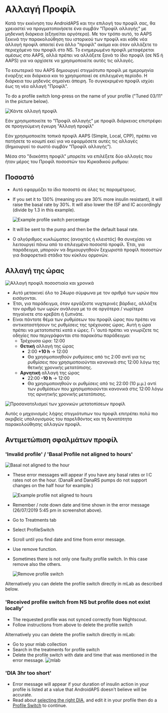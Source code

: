 # Αλλαγή Προφίλ

Κατά την εκκίνηση του AndroidAPS και την επιλογή του προφίλ σας, θα χρειαστεί να πραγματοποιήσετε ένα συμβάν "Προφίλ αλλαγής" με μηδενική διάρκεια (εξηγείται αργότερα). Με τον τρόπο αυτό, το AAPS ξεκινά την παρακολούθηση του ιστορικού των προφίλ και κάθε νέα αλλαγή προφίλ απαιτεί ένα άλλο "προφίλ" ακόμα και όταν αλλάζετε το περιεχόμενο του προφίλ στο NS. Το ενημερωμένο προφίλ μεταφέρεται αμέσως στο AAPS, αλλά πρέπει να αλλάξετε ξανά το ίδιο προφίλ (σε NS ή AAPS) για να αρχίσετε να χρησιμοποιείτε αυτές τις αλλαγές.

Το εσωτερικό του AAPS δημιουργεί στιγμιότυπο προφίλ με ημερομηνία έναρξης και διάρκεια και το χρησιμοποιεί σε επιλεγμένη περίοδο. Η διάρκεια του μηδενός σημαίνει άπειρη. Το συγκεκριμένο προφίλ ισχύει έως τη νέα αλλαγή "Προφίλ".

To do a profile switch long-press on the name of your profile ("Tuned 03/11" in the picture below).

![Κάντε αλλαγή προφίλ](../images/ProfileSwitch_HowTo.png)

Εάν χρησιμοποιείτε το "Προφίλ αλλαγής" με προφίλ διάρκειας επιστρέφει σε προηγούμενη έγκυρη "Αλλαγή προφίλ"

Εάν χρησιμοποιείτε τοπικά προφίλ AAPS (Simple, Local, CPP), πρέπει να πατήσετε το κουμπί εκεί για να εφαρμόσετε αυτές τις αλλαγές (δημιουργεί το σωστό συμβάν "Προφίλ αλλαγής").

Μέσα στο "διακόπτη προφίλ" μπορείτε να επιλέξετε δύο αλλαγές που ήταν μέρος του Προφίλ ποσοστών του Κιρκαδικού ρυθμου:

## Ποσοστό

* Αυτό εφαρμόζει το ίδιο ποσοστό σε όλες τις παραμέτρους. 
* If you set it to 130% (meaning you are 30% more insulin resistant), it will raise the basal rate by 30%. It will also lower the ISF and IC accordingly (divide by 1.3 in this example).
  
  ![Example profile switch percentage](../images/ProfileSwitchPercentage.png)

* It will be sent to the pump and then be the default basal rate.

* Ο αλγόριθμος κυκλώματος (ανοιχτός ή κλειστός) θα συνεχίσει να λειτουργεί πάνω από το επιλεγμένο ποσοστό προφίλ. Έτσι, για παράδειγμα, μπορούν να δημιουργηθούν ξεχωριστά προφίλ ποσοστών για διαφορετικά στάδια του κύκλου ορμονών.

## Αλλαγή της ώρας

![Αλλαγή προφίλ ποσοστιαία και χρονικά](../images/ProfileSwitchTimeShift2.png)

* Αυτό μετακινεί όλο το 24ωρο σύμφωνα με τον αριθμό των ωρών που εισάγονται. 
* Έτσι, για παράδειγμα, όταν εργάζεστε νυχτερινές βάρδιες, αλλάξτε τον αριθμό των ωρών ανάλογα με το σε αργότερα / νωρίτερα πηγαίνετε στο κρεβάτι ή ξυπνάτε.
* Είναι πάντοτε θέμα των ρυθμίσεων του προφίλ ώρας που πρέπει να αντικαταστήσουν τις ρυθμίσεις της τρέχουσας ώρας. Αυτή η ώρα πρέπει να μετατοπιστεί κατά x ώρες. Γι 'αυτό πρέπει να γνωρίζετε τις οδηγίες που περιγράφονται στο παρακάτω παράδειγμα: 
  * Τρέχουσα ώρα: 12:00
  * **Θετική** αλλαγή της ώρας 
    * 2:00 **+10 h** -> 12:00
    * Θα χρησιμοποιηθούν ρυθμίσεις από τις 2:00 αντί για τις ρυθμίσεις που χρησιμοποιούνται κανονικά στις 12:00 λόγω της θετικής χρονικής μετατόπισης.
  * **Αρνητική** αλλαγή της ώρας 
    * 22:00 **-10 h** -> 12:00
    * Θα χρησιμοποιηθούν οι ρυθμίσεις από τις 22:00 (10 μ.μ.) αντί των ρυθμίσεων που χρησιμοποιούνται κανονικά στις 12:00 λόγω της αρνητικής χρονικής μετατόπισης.

![Προσανατολισμοί των χρονικών μετατοπίσεων προφίλ](../images/ProfileSwitch_PlusMinus2.png)

Αυτός ο μηχανισμός λήψης στιγμιότυπων του προφίλ επιτρέπει πολύ πιο ακριβείς υπολογισμούς του παρελθόντος και τη δυνατότητα παρακολούθησης αλλαγών προφίλ.

## Αντιμετώπιση σφαλμάτων προφίλ

### 'Invalid profile' / 'Basal Profile not aligned to hours'

![Basal not aligned to the hour](../images/BasalNotAlignedToHours2.png)

* These error messages will appear if you have any basal rates or I:C rates not on the hour. (DanaR and DanaRS pumps do not support changes on the half hour for example.)
  
  ![Example profile not aligned to hours](../images/ProfileNotAlignedToHours.png)

* Remember / note down date and time shown in the error message (26/07/2019 5:45 pm in screenshot above).

* Go to Treatments tab
* Select ProfileSwitch
* Scroll until you find date and time from error message.
* Use remove function.
* Sometimes there is not only one faulty profile switch. In this case remove also the others.
  
  ![Remove profile switch](../images/PSRemove.png)

Alternatively you can delete the profile switch directly in mLab as described below.

### 'Received profile switch from NS but profile does not exist locally'

* The requested profile was not synced correctly from Nightscout.
* Follow instructions from above to delete the profile switch

Alternatively you can delete the profile switch directly in mLab:

* Go to your mlab collection
* Search in the treatments for profile switch
* Delete the profile switch with date and time that was mentioned in the error message. ![mlab](../images/mLabDeletePS.png)

### 'DIA 3hr too short'

* Error message will appear if your duration of insulin action in your profile is listed at a value that AndroidAPS doesn't believe will be accurate. 
* Read about [selecting the right DIA](https://www.diabettech.com/insulin/why-we-are-regularly-wrong-in-the-duration-of-insulin-action-dia-times-we-use-and-why-it-matters/), and edit it in your profile then do a [Profile Switch](../Usage/Profiles) to continue.
